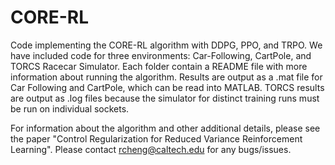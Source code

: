 # CORE-RL
Code implementing the CORE-RL algorithm with DDPG, PPO, and TRPO. We have included code for three environments: Car-Following, CartPole, and TORCS Racecar Simulator. Each folder contain a README file with more information about running the algorithm. Results are output as a .mat file for Car Following and CartPole, which can be read into MATLAB. TORCS results are output as .log files because the simulator for distinct training runs must be run on individual sockets.

For information about the algorithm and other additional details, please see the paper "Control Regularization for Reduced Variance Reinforcement Learning". Please contact rcheng@caltech.edu for any bugs/issues.
